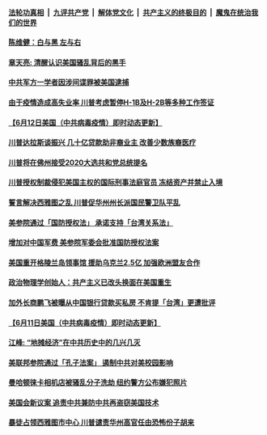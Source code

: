 ####  [法轮功真相](../../../../basic/blob/master/README.md?t=06130701) &nbsp;|&nbsp; [九评共产党](../../../../9ping.md/blob/master/README.md?t=06130701) &nbsp;|&nbsp; [解体党文化](../../../../jtdwh.md/blob/master/README.md?t=06130701)  &nbsp;|&nbsp; [共产主义的终极目的](../../../../gczydzjmd.md/blob/master/README.md?t=06130701) &nbsp;|&nbsp; [魔鬼在统治我们的世界](../../../../mgztzwmdsj.md/blob/master/README.md?t=06130701) 

#### [陈维健：白与黑  左与右](../pages/soh6/389740.md?t=06130701) 
#### [章天亮: 清醒认识美国骚乱背后的黑手](../pages/soh6/389725.md?t=06130701) 
#### [中共军方一学者因涉间谍罪被美国逮捕](../pages/soh6/389686.md?t=06130701) 
#### [由于疫情造成高失业率 川普考虑暂停H-1B及H-2B等多种工作签证  ](../pages/soh6/389674.md?t=06130701) 
#### [【6月12日美国（中共病毒疫情）即时动态更新】](../pages/soh6/389626.md?t=06130701) 
#### [川普达拉斯谈振兴 几十亿贷款助非裔业主 改善少数族裔医疗  ](../pages/soh6/389671.md?t=06130701) 
#### [川普将在佛州接受2020大选共和党总统提名](../pages/soh6/389665.md?t=06130701) 
#### [川普授权制裁侵犯美国主权的国际刑事法庭官员 冻结资产并禁止入境](../pages/soh6/389638.md?t=06130701) 
#### [誓言解决西雅图之乱 川普促华州州长派国民警卫队平乱](../pages/soh6/389641.md?t=06130701) 
#### [美参院通过「国防授权法」 承诺支持「台湾关系法」](../pages/soh6/389413.md?t=06130701) 
#### [增加对中国军费 美参院军委会批准国防授权法案 ](../pages/soh6/389401.md?t=06130701) 
#### [美国重开格陵兰岛领事馆 援助乌克兰2.5亿 加强欧洲盟友合作](../pages/soh6/389380.md?t=06130701) 
#### [政治物理学创始人：共产主义已改头换面在美国重生](../pages/soh6/389362.md?t=06130701) 
#### [加外长商鹏飞被曝从中国银行贷款买私房 不肯提「台湾」更遭批评](../pages/soh6/389326.md?t=06130701) 
#### [【6月11日美国（中共病毒疫情）即时动态更新】](../pages/soh6/389182.md?t=06130701) 
#### [江峰: “地摊经济”在中共历史中的几兴几灭](../pages/soh6/389332.md?t=06130701) 
#### [美联邦参院通过「孔子法案」 遏制中共对美校园影响](../pages/soh6/389302.md?t=06130701) 
#### [曼哈顿徕卡相机店被骚乱分子洗劫 纽约警方公布嫌犯照片](../pages/soh6/389293.md?t=06130701) 
#### [美国会新议案 追责中共兼防中共再盗窃美国技术](../pages/soh6/389290.md?t=06130701) 
#### [暴徒占领西雅图市中心 川普谴责华州高官任由恐怖份子胡来](../pages/soh6/389275.md?t=06130701) 
